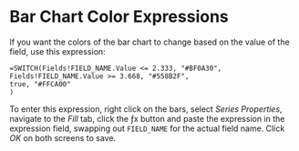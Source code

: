 # Bar Chart Color Expressions
If you want the colors of the bar chart to change based on the value of the field, use this expression:

```
=SWITCH(Fields!FIELD_NAME.Value <= 2.333, "#BF0A30",
Fields!FIELD_NAME.Value >= 3.668, "#558B2F",
true, "#FFCA00"
)
```

To enter this expression, right click on the bars, select *Series Properties*, navigate to the *Fill* tab, click the ƒx button and paste the expression in the expression field, swapping out `FIELD_NAME` for the actual field name. Click *OK* on both screens to save.